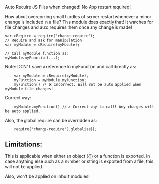 Auto Require JS Files when changed! No App restart required!

How about overcoming small hurdles of server restart whenever a minor change is included in a file?
This module does exactly that! It watches for file changes and auto requires them once any change is made!

	var cRequire = require('change-require');
	// Require and ask for manipulation
	var myModule = cRequire(myModule);

	// Call myModule function as:
	myModule.myFunction(...);

Note: DON'T save a reference to myFunction and call directly as:

        var myModule = cRequire(myModule),
        myFunction = myModule.myFunction;
        myFunction() // ❌ Incorrect. Will not be auto applied when myModule file changes!

Correct way:

        myModule.myFunction() // ✔️ Correct way to call! Any changes will be auto applied.

Also, the global require can be overridden as:

        require('change-require').globalise();

## Limitations:

This is applicable when either an object ({}) or a function is exported. In case anything else such as a number or string is exported from a file, this will not be applied.

Also, won't be applied on inbuilt modules!